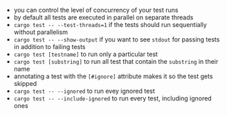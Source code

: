 -  you can control the level of concurrency of your test runs
-  by default all tests are executed in parallel on separate threads
-  `cargo test -- --test-threads=1` if the tests should run sequentially without parallelism
-  `cargo test -- --show-output` if you want to see `stdout` for passing tests in addition to failing tests
-  `cargo test [testname]` to run only a particular test
-  `cargo test [substring]` to run all test that contain the `substring` in their name
-  annotating a test with the `[#ignore]` attribute makes it so the test gets skipped
-  `cargo test -- --ignored` to run evey ignored test
-  `cargo test -- --include-ignored` to run every test, including ignored ones
